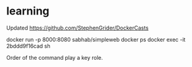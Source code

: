 # learning
Updated
https://github.com/StephenGrider/DockerCasts


docker run -p 8000:8080 sabhab/simpleweb
docker ps
docker exec -it 2bddd9f16cad sh

Order of the command play a key role.

